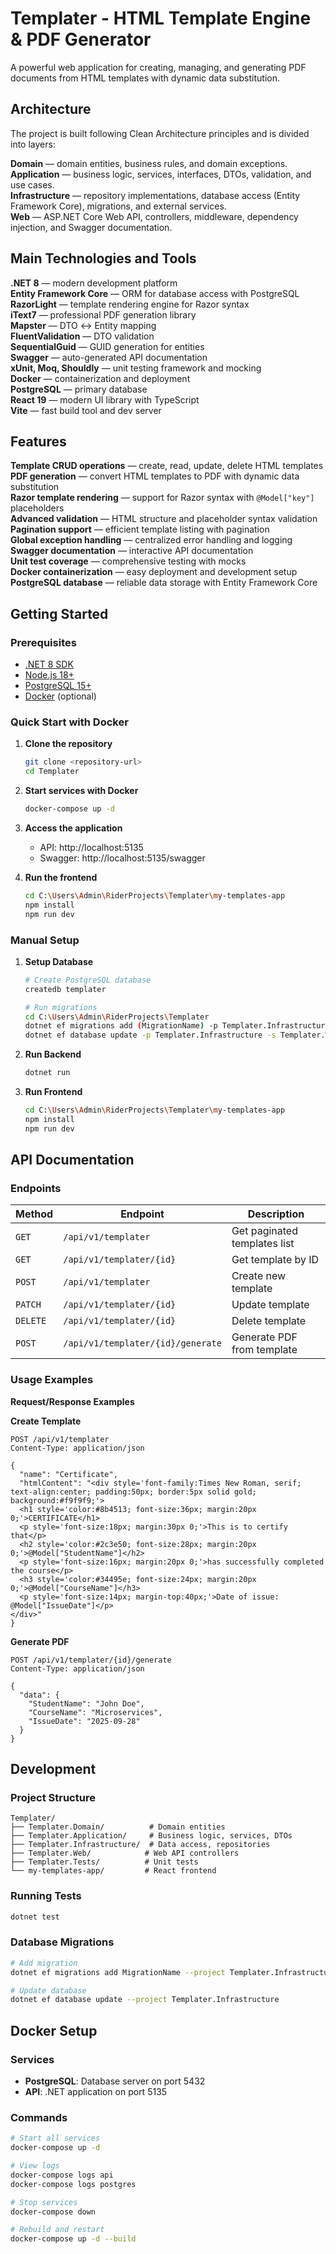 # Templater - HTML Template Engine & PDF Generator

A powerful web application for creating, managing, and generating PDF documents from HTML templates with dynamic data substitution.


## Architecture

The project is built following Clean Architecture principles and is divided into layers:

**Domain** — domain entities, business rules, and domain exceptions.  
**Application** — business logic, services, interfaces, DTOs, validation, and use cases.  
**Infrastructure** — repository implementations, database access (Entity Framework Core), migrations, and external services.  
**Web** — ASP.NET Core Web API, controllers, middleware, dependency injection, and Swagger documentation.

## Main Technologies and Tools

**.NET 8** — modern development platform  
**Entity Framework Core** — ORM for database access with PostgreSQL  
**RazorLight** — template rendering engine for Razor syntax  
**iText7** — professional PDF generation library  
**Mapster** — DTO ↔ Entity mapping  
**FluentValidation** — DTO validation  
**SequentialGuid** — GUID generation for entities  
**Swagger** — auto-generated API documentation  
**xUnit, Moq, Shouldly** — unit testing framework and mocking  
**Docker** — containerization and deployment  
**PostgreSQL** — primary database  
**React 19** — modern UI library with TypeScript  
**Vite** — fast build tool and dev server  

## Features

**Template CRUD operations** — create, read, update, delete HTML templates  
**PDF generation** — convert HTML templates to PDF with dynamic data substitution  
**Razor template rendering** — support for Razor syntax with `@Model["key"]` placeholders  
**Advanced validation** — HTML structure and placeholder syntax validation  
**Pagination support** — efficient template listing with pagination  
**Global exception handling** — centralized error handling and logging  
**Swagger documentation** — interactive API documentation  
**Unit test coverage** — comprehensive testing with mocks  
**Docker containerization** — easy deployment and development setup  
**PostgreSQL database** — reliable data storage with Entity Framework Core

## Getting Started

### Prerequisites
- [.NET 8 SDK](https://dotnet.microsoft.com/download/dotnet/8.0)
- [Node.js 18+](https://nodejs.org/)
- [PostgreSQL 15+](https://www.postgresql.org/download/)
- [Docker](https://www.docker.com/get-started) (optional)

### Quick Start with Docker

1. **Clone the repository**
   ```bash
   git clone <repository-url>
   cd Templater
   ```

2. **Start services with Docker**
   ```bash
   docker-compose up -d
   ```

3. **Access the application**
   - API: http://localhost:5135
   - Swagger: http://localhost:5135/swagger

4. **Run the frontend**
   ```bash
   cd C:\Users\Admin\RiderProjects\Templater\my-templates-app
   npm install
   npm run dev
   ```

### Manual Setup

1. **Setup Database**
   ```bash
   # Create PostgreSQL database
   createdb templater
   
   # Run migrations
   cd C:\Users\Admin\RiderProjects\Templater
   dotnet ef migrations add (MigrationName) -p Templater.Infrastructure -s Templater.Web
   dotnet ef database update -p Templater.Infrastructure -s Templater.Web
   ```

2. **Run Backend**
   ```bash
   dotnet run
   ```

3. **Run Frontend**
   ```bash
   cd C:\Users\Admin\RiderProjects\Templater\my-templates-app
   npm install
   npm run dev
   ```

## API Documentation

### Endpoints

| Method | Endpoint | Description |
|--------|----------|-------------|
| `GET` | `/api/v1/templater` | Get paginated templates list |
| `GET` | `/api/v1/templater/{id}` | Get template by ID |
| `POST` | `/api/v1/templater` | Create new template |
| `PATCH` | `/api/v1/templater/{id}` | Update template |
| `DELETE` | `/api/v1/templater/{id}` | Delete template |
| `POST` | `/api/v1/templater/{id}/generate` | Generate PDF from template |

### Usage Examples
**Request/Response Examples**

**Create Template**
```http
POST /api/v1/templater
Content-Type: application/json

{
  "name": "Certificate",
  "htmlContent": "<div style='font-family:Times New Roman, serif; text-align:center; padding:50px; border:5px solid gold; background:#f9f9f9;'>
  <h1 style='color:#8b4513; font-size:36px; margin:20px 0;'>CERTIFICATE</h1>
  <p style='font-size:18px; margin:30px 0;'>This is to certify that</p>
  <h2 style='color:#2c3e50; font-size:28px; margin:20px 0;'>@Model["StudentName"]</h2>
  <p style='font-size:16px; margin:20px 0;'>has successfully completed the course</p>
  <h3 style='color:#34495e; font-size:24px; margin:20px 0;'>@Model["CourseName"]</h3>
  <p style='font-size:14px; margin-top:40px;'>Date of issue: @Model["IssueDate"]</p>
</div>"
}
```

**Generate PDF**
```http
POST /api/v1/templater/{id}/generate
Content-Type: application/json

{
  "data": {
    "StudentName": "John Doe",
    "CourseName": "Microservices",
    "IssueDate": "2025-09-28"
  }
}
```

## Development

### Project Structure
```
Templater/
├── Templater.Domain/          # Domain entities
├── Templater.Application/     # Business logic, services, DTOs
├── Templater.Infrastructure/  # Data access, repositories
├── Templater.Web/            # Web API controllers
├── Templater.Tests/          # Unit tests
└── my-templates-app/         # React frontend
```

### Running Tests
```bash
dotnet test
```

### Database Migrations
```bash
# Add migration
dotnet ef migrations add MigrationName --project Templater.Infrastructure

# Update database
dotnet ef database update --project Templater.Infrastructure
```

## Docker Setup

### Services
- **PostgreSQL**: Database server on port 5432
- **API**: .NET application on port 5135

### Commands
```bash
# Start all services
docker-compose up -d

# View logs
docker-compose logs api
docker-compose logs postgres

# Stop services
docker-compose down

# Rebuild and restart
docker-compose up -d --build
```

